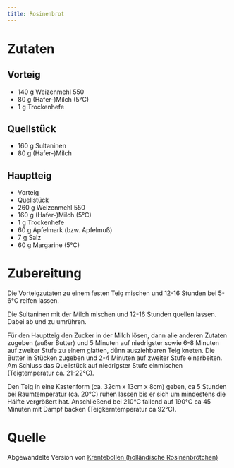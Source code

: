 ```yaml
---
title: Rosinenbrot
---
```

# Zutaten
## Vorteig
- 140 g Weizenmehl 550
- 80 g (Hafer-)Milch (5°C)
- 1 g Trockenhefe

## Quellstück
- 160 g Sultaninen
- 80 g (Hafer-)Milch

## Hauptteig
- Vorteig
- Quellstück
- 260 g Weizenmehl 550
- 160 g (Hafer-)Milch (5°C)
- 1 g Trockenhefe
- 60 g Apfelmark (bzw. Apfelmuß)
- 7 g Salz
- 60 g Margarine (5°C)

# Zubereitung
Die Vorteigzutaten zu einem festen Teig mischen und 12-16 Stunden bei 5-6°C reifen lassen.

Die Sultaninen mit der Milch mischen und 12-16 Stunden quellen lassen. Dabei ab und zu umrühren.

Für den Hauptteig den Zucker in der Milch lösen, dann alle anderen Zutaten zugeben (außer Butter) und 5 Minuten auf niedrigster sowie 6-8 Minuten auf zweiter Stufe zu einem glatten, dünn ausziehbaren Teig kneten. Die Butter in Stücken zugeben und 2-4 Minuten auf zweiter Stufe einarbeiten. Am Schluss das Quellstück auf niedrigster Stufe einmischen (Teigtemperatur ca. 21-22°C). 

Den Teig in eine Kastenform (ca. 32cm x 13cm x 8cm) geben, ca 5 Stunden bei Raumtemperatur (ca. 20°C) ruhen lassen bis er sich um mindestens die Hälfte vergrößert hat. Anschließend bei 210°C fallend auf 190°C ca 45 Minuten mit Dampf backen (Teigkerntemperatur ca 92°C).

# Quelle
Abgewandelte Version von [Krentebollen (holländische Rosinenbrötchen)](https://www.ploetzblog.de/2020/07/25/krentebollen-hollaendische-rosinenbroetchen/)